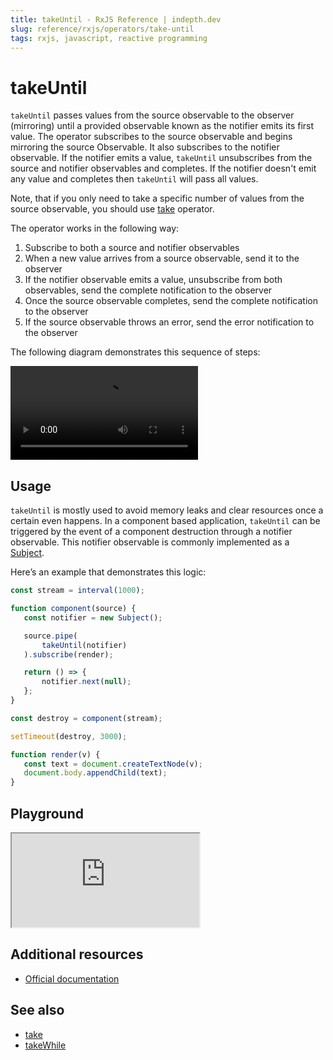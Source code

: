```yaml
---
title: takeUntil - RxJS Reference | indepth.dev
slug: reference/rxjs/operators/take-until
tags: rxjs, javascript, reactive programming
---
```


# takeUntil

`takeUntil` passes values from the source observable to the observer (mirroring) until a provided observable known as the notifier emits its first value. The operator subscribes to the source observable and begins mirroring the source Observable. It also subscribes to the notifier observable. If the notifier emits a value, `takeUntil` unsubscribes from the source and notifier observables and completes. If the notifier doesn't emit any value and completes then `takeUntil` will pass all values.

Note, that if you only need to take a specific number of values from the source observable, you should use [take](https://indepth.dev/reference/rxjs/operators/take) operator.

The operator works in the following way:

1. Subscribe to both a source and notifier observables
2. When a new value arrives from a source observable, send it to the observer
3. If the notifier observable emits a value, unsubscribe from both observables, send the complete notification to the observer
4. Once the source observable completes, send the complete notification to the observer
5. If the source observable throws an error, send the error notification to the observer

The following diagram demonstrates this sequence of steps:

<video>
    <source src="https://images.indepth.dev/references/rxjs/operators/take-until.mp4" type="video/mp4">
</video>

## Usage
`takeUntil` is mostly used to avoid memory leaks and clear resources once a certain even happens. In a component based application, `takeUntil` can be triggered by the event of a component destruction through a notifier observable. This notifier observable is commonly implemented as a [Subject](https://indepth.dev/reference/rxjs/subjects/subject).

Here’s an example that demonstrates this logic:

```javascript
const stream = interval(1000);

function component(source) {
   const notifier = new Subject();

   source.pipe(
       takeUntil(notifier)
   ).subscribe(render);

   return () => {
       notifier.next(null);
   };
}

const destroy = component(stream);

setTimeout(destroy, 3000);

function render(v) {
   const text = document.createTextNode(v);
   document.body.appendChild(text);
}
```

## Playground

<iframe src="https://stackblitz.com/edit/indepth-rxjs-take-until?embed=1&file=index.ts"></iframe>

## Additional resources

- [Official documentation](https://rxjs.dev/api/operators/takeUntil)

## See also

- [take](https://indepth.dev/reference/rxjs/operators/take)
- [takeWhile](https://indepth.dev/reference/rxjs/operators/take-while)
